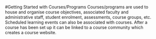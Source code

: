 #Getting Started with Courses/Programs
Courses/programs are used to house and organise course objectives, associated faculty and administrative staff, student enrolment, assessments, course groups, etc.  Scheduled learning events can also be associated with courses. After a course has been set up it can be linked to a course community which creates a course website.
